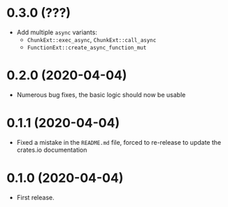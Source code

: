 # 0.3.0 (???)

* Add multiple `async` variants:
  * `ChunkExt::exec_async`, `ChunkExt::call_async`
  * `FunctionExt::create_async_function_mut`

# 0.2.0 (2020-04-04)

* Numerous bug fixes, the basic logic should now be usable

# 0.1.1 (2020-04-04)

* Fixed a mistake in the `README.md` file, forced to re-release to update the
  crates.io documentation

# 0.1.0 (2020-04-04)

* First release.
